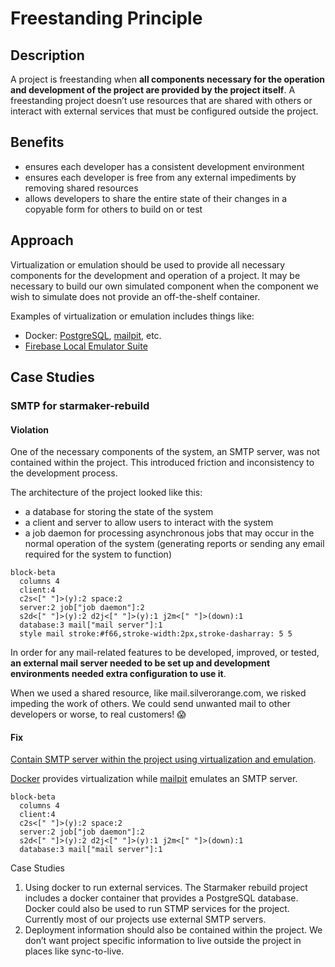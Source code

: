 # Freestanding Principle

## Description

A project is freestanding when **all components necessary for the operation and development of the project are provided by the project itself**. A freestanding project doesn’t use resources that are shared with others or interact with external services that must be configured outside the project.

## Benefits

- ensures each developer has a consistent development environment
- ensures each developer is free from any external impediments by removing shared resources
- allows developers to share the entire state of their changes in a copyable form for others to build on or test

## Approach

Virtualization or emulation should be used to provide all necessary components for the development and operation of a project. It may be necessary to build our own simulated component when the component we wish to simulate does not provide an off-the-shelf container.

Examples of virtualization or emulation includes things like:

- Docker: [PostgreSQL](https://hub.docker.com/_/postgres), [mailpit](https://hub.docker.com/r/axllent/mailpit), etc.
- [Firebase Local Emulator Suite](https://firebase.google.com/docs/emulator-suite)

## Case Studies

### SMTP for starmaker-rebuild

#### Violation

One of the necessary components of the system, an SMTP server, was not contained within the project. This introduced friction and inconsistency to the development process.

The architecture of the project looked like this:

- a database for storing the state of the system
- a client and server to allow users to interact with the system
- a job daemon for processing asynchronous jobs that may occur in the normal operation of the system (generating reports or sending any email required for the system to function)

```mermaid
block-beta
  columns 4
  client:4
  c2s<[" "]>(y):2 space:2
  server:2 job["job daemon"]:2
  s2d<[" "]>(y):2 d2j<[" "]>(y):1 j2m<[" "]>(down):1
  database:3 mail["mail server"]:1
  style mail stroke:#f66,stroke-width:2px,stroke-dasharray: 5 5
```

In order for any mail-related features to be developed, improved, or tested, <strong>an external mail server needed to be set up and development environments needed extra configuration to use it</strong>.

When we used a shared resource, like mail.silverorange.com, we risked impeding the work of others. We could send unwanted mail to other developers or worse, to real customers! 😱

#### Fix

[Contain SMTP server within the project using virtualization and emulation](https://github.com/silverorange/starmaker-rebuild/pull/1107).

[Docker](https://hub.docker.com/r/axllent/mailpit) provides virtualization while [mailpit](https://mailpit.axllent.org) emulates an SMTP server.

```mermaid
block-beta
  columns 4
  client:4
  c2s<[" "]>(y):2 space:2
  server:2 job["job daemon"]:2
  s2d<[" "]>(y):2 d2j<[" "]>(y):1 j2m<[" "]>(down):1
  database:3 mail["mail server"]:1
```

Case Studies

1. Using docker to run external services. The Starmaker rebuild project includes a docker container that provides a PostgreSQL database. Docker could also be used to run STMP services for the project. Currently most of our projects use external SMTP servers.
2. Deployment information should also be contained within the project. We don’t want project specific information to live outside the project in places like sync-to-live.
